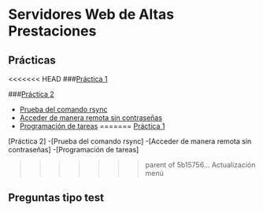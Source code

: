 # Servidores Web de Altas Prestaciones


##  Prácticas

<<<<<<< HEAD
###[Práctica 1](https://github.com/Yujadeh/swap1415/blob/master/Pr%C3%A1cticas/p1/p1.md#pr%C3%A1ctica-1-instalaci%C3%B3n-y-configuraci%C3%B3n-de-m%C3%A1quinas-virtuales)


###[Práctica 2](https://github.com/Yujadeh/swap1415/blob/master/Pr%C3%A1cticas/p2/p2.md#pr%C3%A1ctica-2-clonado-de-informaci%C3%B3n)
* [Prueba del comando rsync](https://github.com/Yujadeh/swap1415/blob/master/Pr%C3%A1cticas/p2/p2.md#prueba-del-comando-rsync)
* [Acceder de manera remota sin contraseñas](https://github.com/Yujadeh/swap1415/blob/master/Pr%C3%A1cticas/p2/p2.md#acceder-de-manera-remota-sin-contrase%C3%B1as)
* [Programación de tareas](https://github.com/Yujadeh/swap1415/blob/master/Pr%C3%A1cticas/p2/p2.md#programaci%C3%B3n-de-tareas)
=======
[Práctica 1](http://www.google.com)


[Práctica 2]
		-[Prueba del comando rsync]
		-[Acceder de manera remota sin contraseñas]
		-[Programación de tareas]
>>>>>>> parent of 5b15756... Actualización menú

##  Preguntas tipo test
